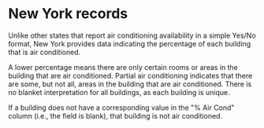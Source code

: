 # New York records
 
Unlike other states that report air conditioning availability in a simple Yes/No format, New York provides data indicating the percentage of each building that is air conditioned.
 
A lower percentage means there are only certain rooms or areas in the building that are air conditioned. Partial air conditioning indicates that there are some, but not all, areas in the building that are air conditioned. There is no blanket interpretation for all buildings, as each building is unique.
 
If a building does not have a corresponding value in the "% Air Cond" column (i.e., the field is blank), that building is not air conditioned.